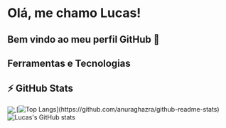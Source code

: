 # Olá, me chamo Lucas! 
## Bem vindo ao meu perfil GitHub 👋



## Ferramentas e Tecnologias



## ⚡ GitHub Stats
 <a href=""> <img align="center" src="https://github-readme-stats-sigma-five.vercel.app/api/top-langs/?username=lucasvale95&theme=gotham&line_height=40&hide=css"/> </a> 
 [![Top Langs]([https://github-readme-stats.vercel.app/api/top-langs/?username=anuraghazra](https://github-readme-stats-sigma-five.vercel.app/api/top-langs/?username=lucasvale95&theme=gotham&line_height=40&hide=css)&layout=compact)](https://github.com/anuraghazra/github-readme-stats) ![Lucas's GitHub stats](https://github-readme-stats.vercel.app/api?username=lucasvale95&show_icons=true&theme=gotham)

<!--
**lucasvale95/lucasvale95** is a ✨ _special_ ✨ repository because its `README.md` (this file) appears on your GitHub profile.

Here are some ideas to get you started:

- 🔭 I’m currently working on ...
- 🌱 I’m currently learning ...
- 👯 I’m looking to collaborate on ...
- 🤔 I’m looking for help with ...
- 💬 Ask me about ...
- 📫 How to reach me: ...
- 😄 Pronouns: ...
- ⚡ Fun fact: ...
-->
